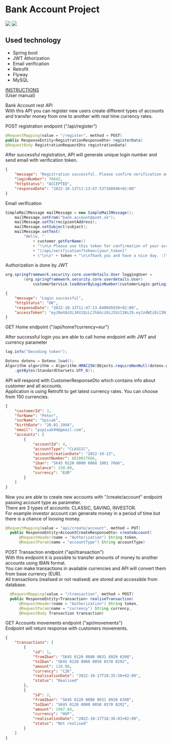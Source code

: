 # Bank Account Project

<img src="https://img.shields.io/github/deployments/Qreitos/bank_account_project/bank-account-project?style=for-the-badge"> <img src ="https://img.shields.io/security-headers?style=for-the-badge&url=https%3A%2F%2Fbank-account-project.herokuapp.com%2Fapi%2F">   

## Used technology
- Spring boot
- JWT Athorization
- Email verification
- Retrofit
- Flyway
- MySQL

[INSTRUCTIONS](https://bank-account-project.herokuapp.com/api/information)  
(User manual)

Bank Account rest API  
With this API you can register new users create different types of accounts and transfer money from one to another with real time currency rates.

POST registration endpoint ("/api/register")

```java 
@RequestMapping(value = "/register", method = POST)
public ResponseEntity<RegistrationResponseDto> registerData(
@RequestBody RegistrationRequestDto registrationData)
```

After successful registration, API will generate unique login number
and send email with verification token.

```json
{
    "message": "Registration successful. Please confirm verification email and save your login number!",
    "loginNumber": 76642,
    "httpStatus": "ACCEPTED",
    "responseDate": "2022-10-13T11:13:47.537160946+02:00"
}
```

Email verification

```java
SimpleMailMessage mailMessage = new SimpleMailMessage();
    mailMessage.setFrom("bank.account@azet.sk");
    mailMessage.setTo(recipientAddress);
    mailMessage.setSubject(subject);
    mailMessage.setText(
        "Hello, "
            + customer.getForName()
            + "!\n\n Please use this token for confirmation of your account by POST method "
            + "(/api/verification?token=[your_token]"
            + ("\n\n" + token + "\n\nThank you and have a nice day. :)"));
```


Authorization is done by JWT

```java
org.springframework.security.core.userdetails.User loggingUser =
        (org.springframework.security.core.userdetails.User)
            customerService.loadUserByLoginNumber(customerLogin.getLoginNumber());
```

```json
{
    "message": "Login successful",
    "httpStatus": "OK",
    "responseDate": "2022-10-13T11:47:13.840045039+02:00",
    "accessToken": "eyJ0eXAiOiJKV1QiLCJhbGciOiJIUzI1NiJ9.eyJzdWIiOiI3NjY0MiIsInJvbGVzIjpbXSwiaXNzIjoib3JnLnNwcmluZ2ZyYW1ld29yay53ZWIuc2VydmxldC5zdXBwb3J0LlNlcnZsZXRVcmlDb21wb25lbnRzQnVpbGRlckAyYWM0OTQwNyIsImV4cCI6MTY2NTY1ODAzM30.wdQ1k0IF6hD_ABVqy40YOGiebI03DDSGY01ug0xDBb0"
}
```

GET Home endpoint ("/api/home?currency=eur")

After successful login you are able to call home endpoint with JWT and currency parameter

```java
log.info("Decoding token");

Dotenv dotenv = Dotenv.load();
Algorithm algorithm = Algorithm.HMAC256(Objects.requireNonNull(dotenv.get("JWT_SECRET_KEY"))
    .getBytes(StandardCharsets.UTF_8));
```
API will respond with CustomerResponseDto which contains info about customer and all accounts.  
Application is using Retrofit to get latest currency rates. You can choose from 150 currencies.


```json
{
    "customerId": 3,
    "forName": "Peter",
    "surName": "Spisak",
    "birthDate": "28.01.1994",
    "email": "pspisak94@gmail.com",
    "accounts": [
        {
            "accountId": 4,
            "accountType": "CLASSIC",
            "accountCreationDate": "2022-10-13",
            "accountNumber": 6810017666,
            "iban": "SK45 0120 0000 0068 1001 7666",
            "balance": 250.00,
            "currency": "EUR"
        }
    ]
}
```

Now you are able to create new accounts with "/create/account" endpoint passing account type as parameter.  
There are 3 types of accounts: CLASSIC, SAVING, INVESTOR.  
For example investor account can generate money in a period of time but there is a chance of loosing money.

```java
@RequestMapping(value = "api/create/account", method = PUT)
  public ResponseEntity<AccountCreateResponseDto> createAccount(
      @RequestHeader(name = "Authorization") String token,
      @RequestParam(name = "accountType") String accountType)
```

POST Transaction endpoint ("api/transaction")  
With this endpoint it is possible to transfer amounts of money to another accounts using IBAN format.  
You can make transactions in available currencies and API will convert them from base currency (EUR).  
All transactions (realised or not realised) are stored and accessible from database.

```java
  @RequestMapping(value = "/transaction", method = POST)
  public ResponseEntity<Transaction> realiseTransaction(
      @RequestHeader(name = "Authorization") String token,
      @RequestParam(name = "currency") String currency,
      @RequestBody Transaction transaction)
```

GET Accounts movements endpoint ("api/movements")  
Endpoint will return response with customers movements.
```json
{
    "transactions": [
        {
            "id": 1,
            "fromIban": "SK45 0120 0000 0031 8920 6398",
            "toIban": "SK45 0120 0000 0050 8578 8292",
            "amount": 120.00,
            "currency": "CZK",
            "realisationDate": "2022-10-17T18:35:50+02:00",
            "status": "Realised"
        },
        {
            "id": 2,
            "fromIban": "SK45 0120 0000 0031 8920 6398",
            "toIban": "SK45 0120 0000 0050 8578 8292",
            "amount": 1997.84,
            "currency": "HUF",
            "realisationDate": "2022-10-17T18:36:03+02:00",
            "status": "Not realised"
        }
    ]
}
```
